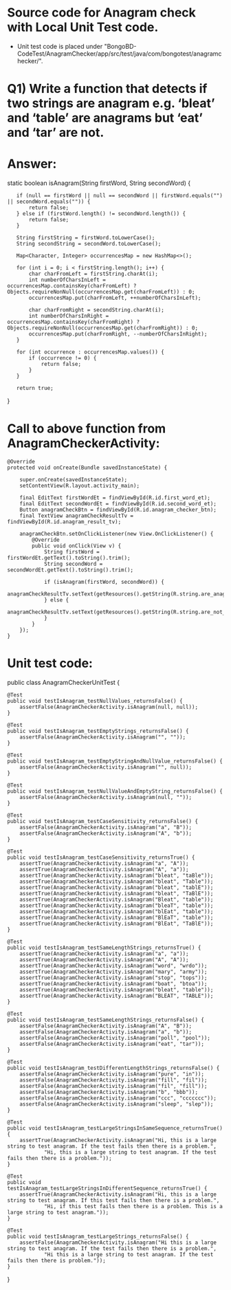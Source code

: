 # Source code for Anagram check with Local Unit Test code.
* Unit test code is placed under "BongoBD-CodeTest/AnagramChecker/app/src/test/java/com/bongotest/anagramchecker/".

# Q1) Write a function that detects if two strings are anagram e.g. ‘bleat’ and ‘table’ are anagrams but ‘eat’ and ‘tar’ are not.

# Answer:

static boolean isAnagram(String firstWord, String secondWord) {

       if (null == firstWord || null == secondWord || firstWord.equals("") || secondWord.equals("")) {
           return false;
       } else if (firstWord.length() != secondWord.length()) {
           return false;
       }

       String firstString = firstWord.toLowerCase();
       String secondString = secondWord.toLowerCase();

       Map<Character, Integer> occurrencesMap = new HashMap<>();

       for (int i = 0; i < firstString.length(); i++) {
           char charFromLeft = firstString.charAt(i);
           int numberOfCharsInLeft = occurrencesMap.containsKey(charFromLeft) ? Objects.requireNonNull(occurrencesMap.get(charFromLeft)) : 0;
           occurrencesMap.put(charFromLeft, ++numberOfCharsInLeft);

           char charFromRight = secondString.charAt(i);
           int numberOfCharsInRight = occurrencesMap.containsKey(charFromRight) ? Objects.requireNonNull(occurrencesMap.get(charFromRight)) : 0;
           occurrencesMap.put(charFromRight, --numberOfCharsInRight);
       }

       for (int occurrence : occurrencesMap.values()) {
           if (occurrence != 0) {
               return false;
           }
       }
       
       return true;
}

# Call to above function from AnagramCheckerActivity:

    @Override
    protected void onCreate(Bundle savedInstanceState) {
    
        super.onCreate(savedInstanceState);
        setContentView(R.layout.activity_main);

        final EditText firstWordEt = findViewById(R.id.first_word_et);
        final EditText secondWordEt = findViewById(R.id.second_word_et);
        Button anagramCheckBtn = findViewById(R.id.anagram_checker_btn);
        final TextView anagramCheckResultTv = findViewById(R.id.anagram_result_tv);

        anagramCheckBtn.setOnClickListener(new View.OnClickListener() {
            @Override
            public void onClick(View v) {
                String firstWord = firstWordEt.getText().toString().trim();
                String secondWord = secondWordEt.getText().toString().trim();

                if (isAnagram(firstWord, secondWord)) {
                    anagramCheckResultTv.setText(getResources().getString(R.string.are_anagrams));
                } else {
                    anagramCheckResultTv.setText(getResources().getString(R.string.are_not_anagrams));
                }
            }
        });
    }

# Unit test code:

public class AnagramCheckerUnitTest {

    @Test
    public void testIsAnagram_testNullValues_returnsFalse() {
        assertFalse(AnagramCheckerActivity.isAnagram(null, null));
    }

    @Test
    public void testIsAnagram_testEmptyStrings_returnsFalse() {
        assertFalse(AnagramCheckerActivity.isAnagram("", ""));
    }

    @Test
    public void testIsAnagram_testEmptyStringAndNullValue_returnsFalse() {
        assertFalse(AnagramCheckerActivity.isAnagram("", null));
    }

    @Test
    public void testIsAnagram_testNullValueAndEmptyString_returnsFalse() {
        assertFalse(AnagramCheckerActivity.isAnagram(null, ""));
    }

    @Test
    public void testIsAnagram_testCaseSensitivity_returnsFalse() {
        assertFalse(AnagramCheckerActivity.isAnagram("a", "B"));
        assertFalse(AnagramCheckerActivity.isAnagram("A", "b"));
    }

    @Test
    public void testIsAnagram_testCaseSensitivity_returnsTrue() {
        assertTrue(AnagramCheckerActivity.isAnagram("a", "A"));
        assertTrue(AnagramCheckerActivity.isAnagram("A", "a"));
        assertTrue(AnagramCheckerActivity.isAnagram("bleat", "taBle"));
        assertTrue(AnagramCheckerActivity.isAnagram("bleat", "Table"));
        assertTrue(AnagramCheckerActivity.isAnagram("bleat", "tablE"));
        assertTrue(AnagramCheckerActivity.isAnagram("bleat", "TaBlE"));
        assertTrue(AnagramCheckerActivity.isAnagram("Bleat", "table"));
        assertTrue(AnagramCheckerActivity.isAnagram("bleaT", "table"));
        assertTrue(AnagramCheckerActivity.isAnagram("blEat", "table"));
        assertTrue(AnagramCheckerActivity.isAnagram("BlEaT", "table"));
        assertTrue(AnagramCheckerActivity.isAnagram("BlEat", "TaBlE"));
    }

    @Test
    public void testIsAnagram_testSameLengthStrings_returnsTrue() {
        assertTrue(AnagramCheckerActivity.isAnagram("a", "a"));
        assertTrue(AnagramCheckerActivity.isAnagram("A", "A"));
        assertTrue(AnagramCheckerActivity.isAnagram("word", "wrdo"));
        assertTrue(AnagramCheckerActivity.isAnagram("mary", "army"));
        assertTrue(AnagramCheckerActivity.isAnagram("stop", "tops"));
        assertTrue(AnagramCheckerActivity.isAnagram("boat", "btoa"));
        assertTrue(AnagramCheckerActivity.isAnagram("bleat", "table"));
        assertTrue(AnagramCheckerActivity.isAnagram("BLEAT", "TABLE"));
    }

    @Test
    public void testIsAnagram_testSameLengthStrings_returnsFalse() {
        assertFalse(AnagramCheckerActivity.isAnagram("A", "B"));
        assertFalse(AnagramCheckerActivity.isAnagram("a", "b"));
        assertFalse(AnagramCheckerActivity.isAnagram("poll", "pool"));
        assertFalse(AnagramCheckerActivity.isAnagram("eat", "tar"));
    }

    @Test
    public void testIsAnagram_testDifferentLengthStrings_returnsFalse() {
        assertFalse(AnagramCheckerActivity.isAnagram("pure", "in"));
        assertFalse(AnagramCheckerActivity.isAnagram("fill", "fil"));
        assertFalse(AnagramCheckerActivity.isAnagram("fil", "fill"));
        assertFalse(AnagramCheckerActivity.isAnagram("b", "bbb"));
        assertFalse(AnagramCheckerActivity.isAnagram("ccc", "ccccccc"));
        assertFalse(AnagramCheckerActivity.isAnagram("sleep", "slep"));
    }

    @Test
    public void testIsAnagram_testLargeStringsInSameSequence_returnsTrue() {
        assertTrue(AnagramCheckerActivity.isAnagram("Hi, this is a large string to test anagram. If the test fails then there is a problem.",
                "Hi, this is a large string to test anagram. If the test fails then there is a problem."));
    }

    @Test
    public void testIsAnagram_testLargeStringsInDifferentSequence_returnsTrue() {
        assertTrue(AnagramCheckerActivity.isAnagram("Hi, this is a large string to test anagram. If this test fails then there is a problem.",
                "Hi, if this test fails then there is a problem. This is a large string to test anagram."));
    }

    @Test
    public void testIsAnagram_testLargeStrings_returnsFalse() {
        assertFalse(AnagramCheckerActivity.isAnagram("Hi this is a large string to test anagram. If the test fails then there is a problem.",
                "Hi this is a large string to test anagram. If the test fails then there is problem."));
    }
}
